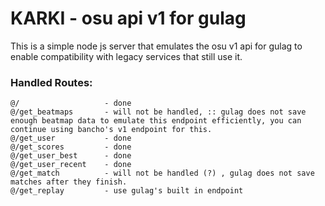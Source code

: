 # KARKI - osu api v1 for gulag

This is a simple node js server that emulates the osu v1 api for gulag to enable compatibility with legacy services that still use it.

### Handled Routes:
```
@/                   - done
@/get_beatmaps       - will not be handled, :: gulag does not save enough beatmap data to emulate this endpoint efficiently, you can continue using bancho's v1 endpoint for this.
@/get_user           - done
@/get_scores         - done
@/get_user_best      - done
@/get_user_recent    - done
@/get_match          - will not be handled (?) , gulag does not save matches after they finish.
@/get_replay         - use gulag's built in endpoint
```